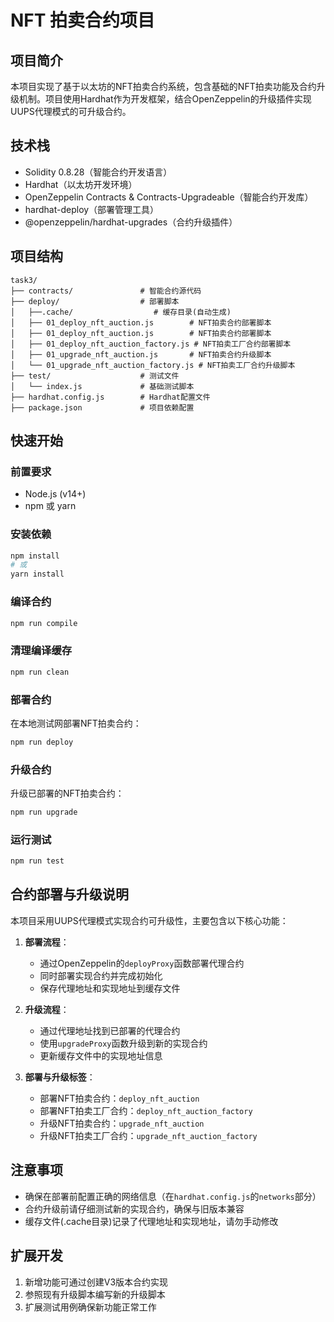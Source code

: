 # NFT 拍卖合约项目

## 项目简介

本项目实现了基于以太坊的NFT拍卖合约系统，包含基础的NFT拍卖功能及合约升级机制。项目使用Hardhat作为开发框架，结合OpenZeppelin的升级插件实现UUPS代理模式的可升级合约。

## 技术栈

- Solidity 0.8.28（智能合约开发语言）
- Hardhat（以太坊开发环境）
- OpenZeppelin Contracts & Contracts-Upgradeable（智能合约开发库）
- hardhat-deploy（部署管理工具）
- @openzeppelin/hardhat-upgrades（合约升级插件）

## 项目结构

```
task3/
├── contracts/               # 智能合约源代码
├── deploy/                  # 部署脚本
│   ├──.cache/                  # 缓存目录(自动生成)
│   ├── 01_deploy_nft_auction.js        # NFT拍卖合约部署脚本   
│   ├── 01_deploy_nft_auction.js        # NFT拍卖合约部署脚本
│   ├── 01_deploy_nft_auction_factory.js # NFT拍卖工厂合约部署脚本
│   ├── 01_upgrade_nft_auction.js       # NFT拍卖合约升级脚本
│   └── 01_upgrade_nft_auction_factory.js # NFT拍卖工厂合约升级脚本
├── test/                    # 测试文件
│   └── index.js             # 基础测试脚本
├── hardhat.config.js        # Hardhat配置文件
├── package.json             # 项目依赖配置
```

## 快速开始

### 前置要求

- Node.js (v14+)
- npm 或 yarn

### 安装依赖

```bash
npm install
# 或
yarn install
```

### 编译合约

```bash
npm run compile
```

### 清理编译缓存

```bash
npm run clean
```

### 部署合约

在本地测试网部署NFT拍卖合约：

```bash
npm run deploy
```

### 升级合约

升级已部署的NFT拍卖合约：

```bash
npm run upgrade
```

### 运行测试

```bash
npm run test
```

## 合约部署与升级说明

本项目采用UUPS代理模式实现合约可升级性，主要包含以下核心功能：

1. **部署流程**：
   - 通过OpenZeppelin的`deployProxy`函数部署代理合约
   - 同时部署实现合约并完成初始化
   - 保存代理地址和实现地址到缓存文件

2. **升级流程**：
   - 通过代理地址找到已部署的代理合约
   - 使用`upgradeProxy`函数升级到新的实现合约
   - 更新缓存文件中的实现地址信息

3. **部署与升级标签**：
   - 部署NFT拍卖合约：`deploy_nft_auction`
   - 部署NFT拍卖工厂合约：`deploy_nft_auction_factory`
   - 升级NFT拍卖合约：`upgrade_nft_auction`
   - 升级NFT拍卖工厂合约：`upgrade_nft_auction_factory`

## 注意事项

- 确保在部署前配置正确的网络信息（在`hardhat.config.js`的`networks`部分）
- 合约升级前请仔细测试新的实现合约，确保与旧版本兼容
- 缓存文件(.cache目录)记录了代理地址和实现地址，请勿手动修改

## 扩展开发

1. 新增功能可通过创建V3版本合约实现
2. 参照现有升级脚本编写新的升级脚本
3. 扩展测试用例确保新功能正常工作